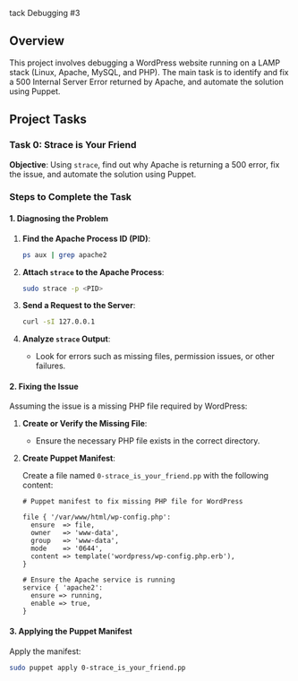 tack Debugging #3

## Overview

This project involves debugging a WordPress website running on a LAMP stack (Linux, Apache, MySQL, and PHP). The main task is to identify and fix a 500 Internal Server Error returned by Apache, and automate the solution using Puppet.

## Project Tasks

### Task 0: Strace is Your Friend

**Objective**: Using `strace`, find out why Apache is returning a 500 error, fix the issue, and automate the solution using Puppet.

### Steps to Complete the Task

#### 1. Diagnosing the Problem

1. **Find the Apache Process ID (PID)**:
    ```sh
    ps aux | grep apache2
    ```

2. **Attach `strace` to the Apache Process**:
    ```sh
    sudo strace -p <PID>
    ```

3. **Send a Request to the Server**:
    ```sh
    curl -sI 127.0.0.1
    ```

4. **Analyze `strace` Output**:
    - Look for errors such as missing files, permission issues, or other failures.

#### 2. Fixing the Issue

Assuming the issue is a missing PHP file required by WordPress:

1. **Create or Verify the Missing File**:
    - Ensure the necessary PHP file exists in the correct directory.

2. **Create Puppet Manifest**:

    Create a file named `0-strace_is_your_friend.pp` with the following content:
    ```puppet
    # Puppet manifest to fix missing PHP file for WordPress

    file { '/var/www/html/wp-config.php':
      ensure  => file,
      owner   => 'www-data',
      group   => 'www-data',
      mode    => '0644',
      content => template('wordpress/wp-config.php.erb'),
    }

    # Ensure the Apache service is running
    service { 'apache2':
      ensure => running,
      enable => true,
    }
    ```

#### 3. Applying the Puppet Manifest

Apply the manifest:
```sh
sudo puppet apply 0-strace_is_your_friend.pp

